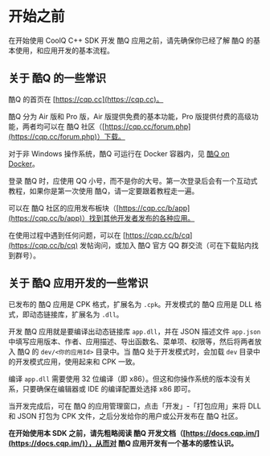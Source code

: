 # 开始之前

在开始使用 CoolQ C++ SDK 开发 酷Q 应用之前，请先确保你已经了解 酷Q 的基本使用，和应用开发的基本流程。

## 关于 酷Q 的一些常识

酷Q 的首页在 [https://cqp.cc](https://cqp.cc)。

酷Q 分为 Air 版和 Pro 版，Air 版提供免费的基本功能，Pro 版提供付费的高级功能，两者均可以在 酷Q 社区（[https://cqp.cc/forum.php](https://cqp.cc/forum.php)）下载。

对于非 Windows 操作系统，酷Q 可运行在 Docker 容器内，见 [酷Q on Docker](https://cqp.cc/t/34558)。

登录 酷Q 时，应使用 QQ 小号，而不是你的大号。第一次登录后会有一个互动式教程，如果你是第一次使用 酷Q，请一定要跟着教程走一遍。

可以在 酷Q 社区的应用发布板块（[https://cqp.cc/b/app](https://cqp.cc/b/app)）找到其他开发者发布的各种应用。

在使用过程中遇到任何问题，可以在 [https://cqp.cc/b/cq](https://cqp.cc/b/cq) 发帖询问，或加入 酷Q 官方 QQ 群交流（可在下载贴内找到群号）。

## 关于 酷Q 应用开发的一些常识

已发布的 酷Q 应用是 CPK 格式，扩展名为 `.cpk`。开发模式的 酷Q 应用是 DLL 格式，即动态链接库，扩展名为 `.dll`。

开发 酷Q 应用就是要编译出动态链接库 `app.dll`，并在 JSON 描述文件 `app.json` 中填写应用版本、作者、应用描述、导出函数名、菜单项、权限等，然后将两者放入 酷Q 的 `dev/<你的应用Id>` 目录中。当 酷Q 处于开发模式时，会加载 `dev` 目录中的开发模式应用，使用起来和 CPK 一致。

编译 `app.dll` 需要使用 32 位编译（即 x86）。但这和你操作系统的版本没有关系，只要确保在编辑器或 IDE 的编译配置处选择 x86 即可。

当开发完成后，可在 酷Q 的应用管理窗口，点击「开发」-「打包应用」来将 DLL 和 JSON 打包为 CPK 文件，之后分发给你的用户或公开发布在 酷Q 社区。

**在开始使用本 SDK 之前，请先粗略阅读 酷Q 开发文档（[https://docs.cqp.im/](https://docs.cqp.im/)），从而对 酷Q 应用开发有一个基本的感性认识。**
